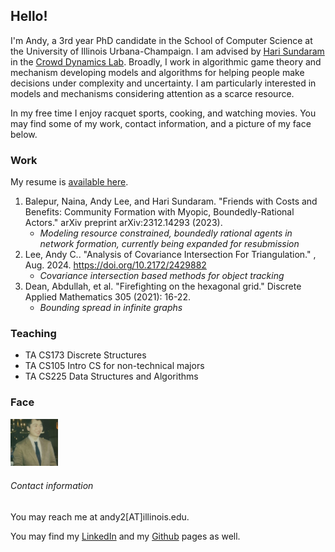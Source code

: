 ## Hello!

I'm Andy, a 3rd year PhD candidate in the School of Computer Science at the University of Illinois Urbana-Champaign. I am advised by [Hari Sundaram](https://sundaram.cs.illinois.edu/) in the [Crowd Dynamics Lab](https://crowddynamicslab.github.io/). Broadly, I work in algorithmic game theory and mechanism developing models and algorithms for helping people make decisions under complexity and uncertainty. I am particularly interested in models and mechanisms considering attention as a scarce resource.

In my free time I enjoy racquet sports, cooking, and watching movies. You may find some of my work, contact information, and a picture of my face below.

### Work

My resume is [available here](/ResearchResumeSEPT25.pdf).

1. Balepur, Naina, Andy Lee, and Hari Sundaram. "Friends with Costs and Benefits: Community Formation with Myopic, Boundedly-Rational Actors." arXiv preprint arXiv:2312.14293 (2023).
   - _Modeling resource constrained, boundedly rational agents in network formation, currently being expanded for resubmission_ 
2. Lee, Andy C.. "Analysis of Covariance Intersection For Triangulation." , Aug. 2024. https://doi.org/10.2172/2429882
   - _Covariance intersection based methods for object tracking_
3. Dean, Abdullah, et al. "Firefighting on the hexagonal grid." Discrete Applied Mathematics 305 (2021): 16-22.
   - _Bounding spread in infinite graphs_

### Teaching

* TA CS173 Discrete Structures
* TA CS105 Intro CS for non-technical majors
* TA CS225 Data Structures and Algorithms

### Face

<img alt="An image of my face." src="/profile_picture.jpg" width="15%">

###### Contact information

You may reach me at andy2\[AT]illinois.edu.

You may find my [LinkedIn](https://www.linkedin.com/in/anandyclee/) and my [Github](https://github.com/andyclee) pages as well.
